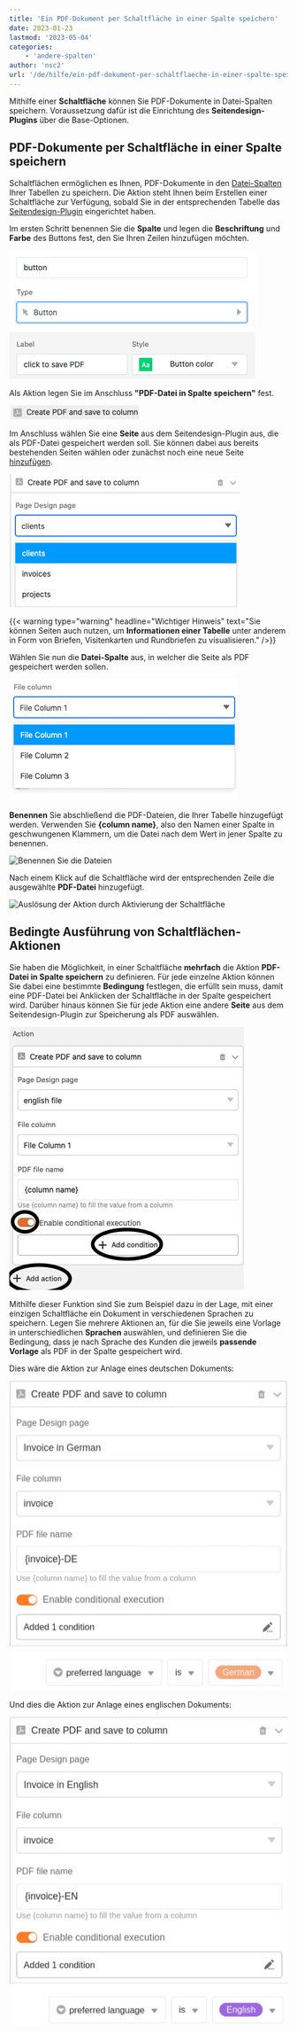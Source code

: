 ```yaml
---
title: 'Ein PDF-Dokument per Schaltfläche in einer Spalte speichern'
date: 2023-01-23
lastmod: '2023-05-04'
categories:
    - 'andere-spalten'
author: 'nsc2'
url: '/de/hilfe/ein-pdf-dokument-per-schaltflaeche-in-einer-spalte-speichern'
---
```


Mithilfe einer **Schaltfläche** können Sie PDF-Dokumente in Datei-Spalten speichern. Voraussetzung dafür ist die Einrichtung des **Seitendesign-Plugins** über die Base-Optionen.

## PDF-Dokumente per Schaltfläche in einer Spalte speichern

Schaltflächen ermöglichen es Ihnen, PDF-Dokumente in den [Datei-Spalten](https://seatable.io/docs/datei-und-bildanhaenge/die-datei-spalte/) Ihrer Tabellen zu speichern. Die Aktion steht Ihnen beim Erstellen einer Schaltfläche zur Verfügung, sobald Sie in der entsprechenden Tabelle das [Seitendesign-Plugin](https://seatable.io/?post_type=docs&p=19223) eingerichtet haben.

Im ersten Schritt benennen Sie die **Spalte** und legen die **Beschriftung** und **Farbe** des Buttons fest, den Sie Ihren Zeilen hinzufügen möchten.

![Benennung der Zeile, Beschriftung und Auswahl der Farbe des Buttons](images/name-button-and-select-colour.png)

Als Aktion legen Sie im Anschluss **"PDF-Datei in Spalte speichern"** fest.

![Auswahl der Aktion: PDF-Datei in Spalte speichern](images/create-pdf-design-and-save-to-column.png)

Im Anschluss wählen Sie eine **Seite** aus dem Seitendesign-Plugin aus, die als PDF-Datei gespeichert werden soll. Sie können dabei aus bereits bestehenden Seiten wählen oder zunächst noch eine neue Seite [hinzufügen](https://seatable.io/?post_type=docs&p=19223).

![Auswahl der Seite aus dem Seitendesign-Plugin, die in der Spalte als PDF gespeichert werden soll](images/select-file-to-create-PDF-with.png)

{{< warning  type="warning" headline="Wichtiger Hinweis"  text="Sie können Seiten auch nutzen, um **Informationen einer Tabelle** unter anderem in Form von Briefen, Visitenkarten und Rundbriefen zu visualisieren." />}}

Wählen Sie nun die **Datei-Spalte** aus, in welcher die Seite als PDF gespeichert werden sollen.

![Auswahl der Datei-Spalte, in welche die PDF-Datei gespeichert werden soll](images/select-column-to-put-PDF.png)

**Benennen** Sie abschließend die PDF-Dateien, die Ihrer Tabelle hinzugefügt werden. Verwenden Sie **{column name}**, also den Namen einer Spalte in geschwungenen Klammern, um die Datei nach dem Wert in jener Spalte zu benennen.

![Benennen Sie die Dateien](https://seatable.io/wp-content/uploads/2023/01/PDF-file-name.png)

Nach einem Klick auf die Schaltfläche wird der entsprechenden Zeile die ausgewählte **PDF-Datei** hinzugefügt.

![Auslösung der Aktion durch Aktivierung der Schaltfläche](https://seatable.io/wp-content/uploads/2023/01/pdf-example.gif)

## Bedingte Ausführung von Schaltflächen-Aktionen

Sie haben die Möglichkeit, in einer Schaltfläche **mehrfach** die Aktion **PDF-Datei in Spalte speichern** zu definieren. Für jede einzelne Aktion können Sie dabei eine bestimmte **Bedingung** festlegen, die erfüllt sein muss, damit eine PDF-Datei bei Anklicken der Schaltfläche in der Spalte gespeichert wird. Darüber hinaus können Sie für jede Aktion eine andere **Seite** aus dem Seitendesign-Plugin zur Speicherung als PDF auswählen.

![Definition von mehreren Aktionen für eine Schaltfläche und Hinzufügen von bestimmten Bedingungen zur Ausführung der Aktion](images/add-several-actions-and-conditions-to-button.jpg)

Mithilfe dieser Funktion sind Sie zum Beispiel dazu in der Lage, mit einer einzigen Schaltfläche ein Dokument in verschiedenen Sprachen zu speichern. Legen Sie mehrere Aktionen an, für die Sie jeweils eine Vorlage in unterschiedlichen **Sprachen** auswählen, und definieren Sie die Bedingung, dass je nach Sprache des Kunden die jeweils **passende Vorlage** als PDF in der Spalte gespeichert wird.

Dies wäre die Aktion zur Anlage eines deutschen Dokuments:

![Definition von verschiedenen Vorlagen in unterschiedlicher Sprache für jede Aktion, sodass je nach Herkunft des Kunden und Zutreffen der Filterbedingung die passende Vorlage in der Spalte gespeichert wird](images/create-pdf-via-button-condition-1.png)

Und dies die Aktion zur Anlage eines englischen Dokuments:

![Definition von verschiedenen Vorlagen in unterschiedlicher Sprache für jede Aktion, sodass je nach Herkunft des Kunden und Zutreffen der Filterbedingung die passende Vorlage in der Spalte gespeichert wird](images/create-pdf-via-button-condition-2.png)
